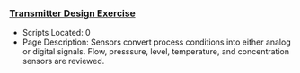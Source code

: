 ### [Transmitter Design Exercise](https://www.apmonitor.com/pdc/index.php/Main/SensorDesign)
- Scripts Located: 0
- Page Description: Sensors convert process conditions into either analog or digital signals. Flow, presssure, level, temperature, and concentration sensors are reviewed.
